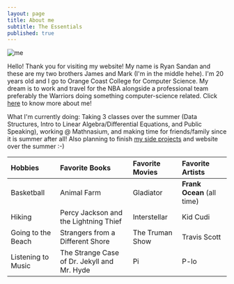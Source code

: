 ```yaml
---
layout: page
title: About me
subtitle: The Essentials
published: true
---
```


![me](https://bit.ly/2QHwpex)

Hello! Thank you for visiting my website! My name is Ryan Sandan and these are my two brothers James and Mark (I'm in the middle hehe).
I'm 20 years old and I go to Orange Coast College for Computer Science. 
My dream is to work and travel for the NBA alongside a professional team preferably the Warriors doing something computer-science related. Click [here](sssandan.github.io/more-about-me) to know more about me!



What I'm currently doing: 
Taking 3 classes over the summer (Data Structures, Intro to Linear Algebra/Differential Equations, and Public Speaking), working @ Mathnasium, and making time for friends/family since it is summer after all! Also planning to finish [my side projects](sssandan.github.io/projectsandskills) and website over the summer :-)







| Hobbies | Favorite Books | Favorite Movies | Favorite Artists |
| :------ |:--- | :--- | :---- |
| Basketball | Animal Farm | Gladiator | **Frank Ocean** (all time)|
| Hiking | Percy Jackson and the Lightning Thief | Interstellar | Kid Cudi |
| Going to the Beach | Strangers from a Different Shore | The Truman Show | Travis Scott |
| Listening to Music | The Strange Case of Dr. Jekyll and Mr. Hyde | Pi | P-lo |
